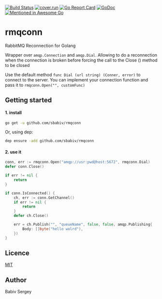 [![Build Status](https://travis-ci.org/sbabiv/rmqconn.svg?branch=master)](https://travis-ci.org/sbabiv/rmqconn)
[![cover.run](https://cover.run/go/github.com/sbabiv/rmqconn.svg?style=flat&tag=golang-1.10)](https://cover.run/go?tag=golang-1.10&repo=github.com%2Fsbabiv%2Frmqconn)
[![Go Report Card](https://goreportcard.com/badge/github.com/sbabiv/rmqconn)](https://goreportcard.com/report/github.com/sbabiv/rmqconn)
[![GoDoc](https://godoc.org/github.com/sbabiv/rmqconn?status.svg)](https://godoc.org/github.com/sbabiv/rmqconn)
[![Mentioned in Awesome Go](https://awesome.re/mentioned-badge.svg)](https://github.com/avelino/awesome-go#messaging)

# rmqconn
RabbitMQ Reconnection for Golang    

Wrapper over `amqp.Connection` and `amqp.Dial`. Allowing to do a reconnection when the connection is broken before forcing the call to the Close () method to be closed

Use the default method `func Dial (url string) (Conner, error)` to connect to the server.
You can implement your connection function and pass it to `rmqconn.Open("", customFunc)`

## Getting started

#### 1. install

``` sh
go get -u github.com/sbabiv/rmqconn
```

Or, using dep:

``` sh
dep ensure -add github.com/sbabiv/rmqconn
```


#### 2. use it

```Go
conn, err := rmqconn.Open("amqp://usr:pwd@host:5672", rmqconn.Dial)
defer conn.Close()

if err != nil {
    return
}

if conn.IsConnected() {
    ch, err := conn.GetChannel()
    if err != nil {
        return
    }
    defer ch.Close()

    err = ch.Publish("", "queueName", false, false, amqp.Publishing{
        Body: []byte("hello wolrd"),
    })
}
  ```
## Licence
[MIT](https://opensource.org/licenses/MIT)

## Author 
Babiv Sergey
